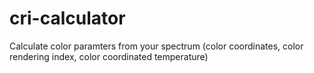 # cri-calculator
Calculate color paramters from your spectrum (color coordinates, color rendering index, color coordinated temperature)
